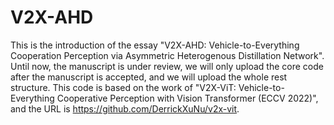 # V2X-AHD
This is the introduction of the essay "V2X-AHD: Vehicle-to-Everything Cooperation Perception via Asymmetric Heterogenous Distillation Network". Until now, the manuscript is under review, we will only upload the core code after the manuscript is accepted, and we will upload the whole rest structure. This code is based on the work of "V2X-ViT: Vehicle-to-Everything Cooperative Perception with Vision Transformer (ECCV 2022)", and the URL is https://github.com/DerrickXuNu/v2x-vit.
